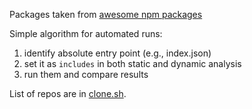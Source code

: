 Packages taken from [awesome npm packages](https://github.com/parro-it/awesome-micro-npm-packages)

Simple algorithm for automated runs:
1. identify absolute entry point (e.g., index.json)
2. set it as `includes` in both static and dynamic analysis
3. run them and compare results

List of repos are in [clone.sh](./clone.sh).

